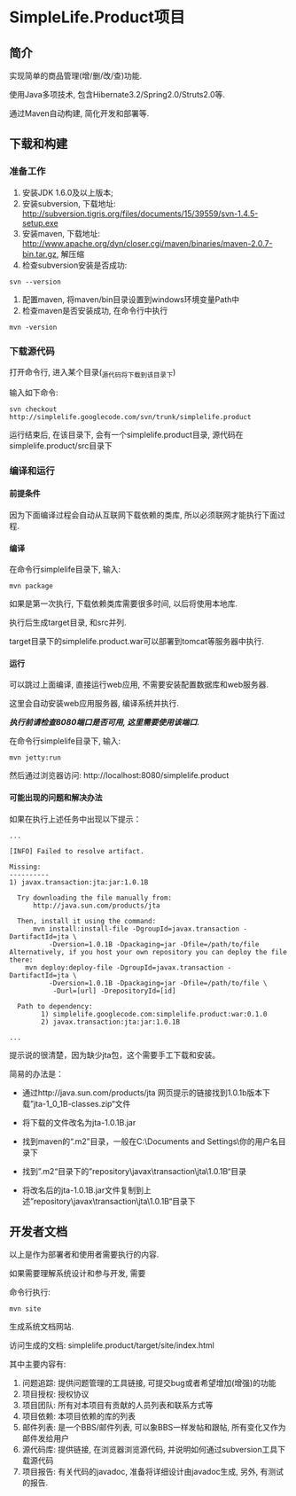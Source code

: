 # SimpleLife.Product项目 #

## 简介 ##

实现简单的商品管理(增/删/改/查)功能.

使用Java多项技术, 包含Hibernate3.2/Spring2.0/Struts2.0等.

通过Maven自动构建, 简化开发和部署等.

## 下载和构建 ##

### 准备工作 ###

  1. 安装JDK 1.6.0及以上版本;
  1. 安装subversion, 下载地址: http://subversion.tigris.org/files/documents/15/39559/svn-1.4.5-setup.exe
  1. 安装maven, 下载地址: http://www.apache.org/dyn/closer.cgi/maven/binaries/maven-2.0.7-bin.tar.gz, 解压缩
  1. 检查subversion安装是否成功:
```
svn --version
```
  1. 配置maven, 将maven/bin目录设置到windows环境变量Path中
  1. 检查maven是否安装成功, 在命令行中执行
```
mvn -version
```

### 下载源代码 ###

打开命令行, 进入某个目录(<sub>源代码将下载到该目录下</sub>)

输入如下命令:

```
svn checkout http://simplelife.googlecode.com/svn/trunk/simplelife.product
```

运行结束后, 在该目录下, 会有一个simplelife.product目录, 源代码在simplelife.product/src目录下

### 编译和运行 ###

#### 前提条件 ####

因为下面编译过程会自动从互联网下载依赖的类库, 所以必须联网才能执行下面过程.

#### 编译 ####

在命令行simplelife目录下, 输入:

```
mvn package
```

如果是第一次执行, 下载依赖类库需要很多时间, 以后将使用本地库.

执行后生成target目录, 和src并列.

target目录下的simplelife.product.war可以部署到tomcat等服务器中执行.

#### 运行 ####

可以跳过上面编译, 直接运行web应用, 不需要安装配置数据库和web服务器.

这里会自动安装web应用服务器, 编译系统并执行.

_**执行前请检查8080端口是否可用, 这里需要使用该端口.**_

在命令行simplelife目录下, 输入:

```
mvn jetty:run
```

然后通过浏览器访问: http://localhost:8080/simplelife.product

#### 可能出现的问题和解决办法 ####

如果在执行上述任务中出现以下提示：

```
...

[INFO] Failed to resolve artifact.

Missing:
----------
1) javax.transaction:jta:jar:1.0.1B

  Try downloading the file manually from:
      http://java.sun.com/products/jta

  Then, install it using the command:
      mvn install:install-file -DgroupId=javax.transaction -DartifactId=jta \
          -Dversion=1.0.1B -Dpackaging=jar -Dfile=/path/to/file
Alternatively, if you host your own repository you can deploy the file there:
    mvn deploy:deploy-file -DgroupId=javax.transaction -DartifactId=jta \
          -Dversion=1.0.1B -Dpackaging=jar -Dfile=/path/to/file \
           -Durl=[url] -DrepositoryId=[id]

  Path to dependency:
        1) simplelife.googlecode.com:simplelife.product:war:0.1.0
        2) javax.transaction:jta:jar:1.0.1B

...
```

提示说的很清楚，因为缺少jta包，这个需要手工下载和安装。

简易的办法是：

  * 通过http://java.sun.com/products/jta 网页提示的链接找到1.0.1b版本下载”jta-1\_0\_1B-classes.zip“文件

  * 将下载的文件改名为jta-1.0.1B.jar

  * 找到maven的“.m2”目录，一般在C:\Documents and Settings\你的用户名目录下

  * 找到”.m2“目录下的”repository\javax\transaction\jta\1.0.1B“目录

  * 将改名后的jta-1.0.1B.jar文件复制到上述”repository\javax\transaction\jta\1.0.1B“目录下


## 开发者文档 ##

以上是作为部署者和使用者需要执行的内容.

如果需要理解系统设计和参与开发, 需要

命令行执行:

```
mvn site
```

生成系统文档网站.

访问生成的文档: simplelife.product/target/site/index.html

其中主要内容有:

  1. 问题追踪: 提供问题管理的工具链接, 可提交bug或者希望增加(增强)的功能
  1. 项目授权: 授权协议
  1. 项目团队: 所有对本项目有贡献的人员列表和联系方式等
  1. 项目依赖: 本项目依赖的库的列表
  1. 邮件列表: 是一个BBS/邮件列表, 可以象BBS一样发帖和跟帖, 所有变化又作为邮件发给用户
  1. 源代码库: 提供链接, 在浏览器浏览源代码, 并说明如何通过subversion工具下载源代码
  1. 项目报告: 有关代码的javadoc, 准备将详细设计由javadoc生成, 另外, 有测试的报告.